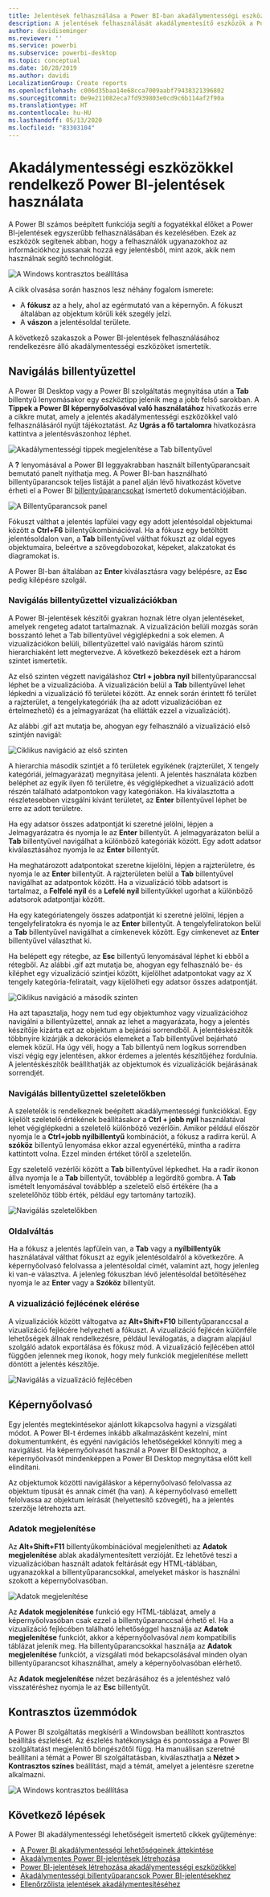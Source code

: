 ```yaml
---
title: Jelentések felhasználása a Power BI-ban akadálymentességi eszközökkel
description: A jelentések felhasználását akadálymentesítő eszközök a Power BI-ban
author: davidiseminger
ms.reviewer: ''
ms.service: powerbi
ms.subservice: powerbi-desktop
ms.topic: conceptual
ms.date: 10/28/2019
ms.author: davidi
LocalizationGroup: Create reports
ms.openlocfilehash: c006d35baa14e68cca7009aabf79438321396802
ms.sourcegitcommit: 0e9e211082eca7fd939803e0cd9c6b114af2f90a
ms.translationtype: HT
ms.contentlocale: hu-HU
ms.lasthandoff: 05/13/2020
ms.locfileid: "83303104"
---
```

# <a name="consume-power-bi-reports-by-using-accessibility-features"></a>Akadálymentességi eszközökkel rendelkező Power BI-jelentések használata
A Power BI számos beépített funkciója segíti a fogyatékkal élőket a Power BI-jelentések egyszerűbb felhasználásában és kezelésében. Ezek az eszközök segítenek abban, hogy a felhasználók ugyanazokhoz az információkhoz jussanak hozzá egy jelentésből, mint azok, akik nem használnak segítő technológiát.

![A Windows kontrasztos beállítása](media/desktop-accessibility/accessibility-consuming-tools-01.png)

A cikk olvasása során hasznos lesz néhány fogalom ismerete:

* A **fókusz** az a hely, ahol az egérmutató van a képernyőn. A fókuszt általában az objektum körüli kék szegély jelzi.
* A **vászon** a jelentésoldal területe.

A következő szakaszok a Power BI-jelentések felhasználásához rendelkezésre álló akadálymentességi eszközöket ismertetik.

## <a name="keyboard-navigation"></a>Navigálás billentyűzettel

A Power BI Desktop vagy a Power BI szolgáltatás megnyitása után a **Tab** billentyű lenyomásakor egy eszköztipp jelenik meg a jobb felső sarokban. A **Tippek a Power BI képernyőolvasóval való használatához** hivatkozás erre a cikkre mutat, amely a jelentés akadálymentességi eszközökkel való felhasználásáról nyújt tájékoztatást. Az **Ugrás a fő tartalomra** hivatkozásra kattintva a jelentésvászonhoz léphet.

![Akadálymentességi tippek megjelenítése a Tab billentyűvel](media/desktop-accessibility/accessibility-consuming-tools-02.png)

A **?** lenyomásával a Power BI leggyakrabban használt billentyűparancsait bemutató panelt nyithatja meg. A Power BI-ban használható billentyűparancsok teljes listáját a panel alján lévő hivatkozást követve érheti el a Power BI [billentyűparancsokat](desktop-accessibility-keyboard-shortcuts.md) ismertető dokumentációjában.

![A Billentyűparancsok panel](media/desktop-accessibility/accessibility-consuming-tools-03.png)

Fókuszt válthat a jelentés lapfülei vagy egy adott jelentésoldal objektumai között a **Ctrl+F6** billentyűkombinációval. Ha a fókusz egy betöltött jelentésoldalon van, a **Tab** billentyűvel válthat fókuszt az oldal egyes objektumaira, beleértve a szövegdobozokat, képeket, alakzatokat és diagramokat is. 

A Power BI-ban általában az **Enter** kiválasztásra vagy belépésre, az **Esc** pedig kilépésre szolgál.

### <a name="keyboard-navigation-for-visuals"></a>Navigálás billentyűzettel vizualizációkban

A Power BI-jelentések készítői gyakran hoznak létre olyan jelentéseket, amelyek rengeteg adatot tartalmaznak. A vizualizáción belüli mozgás során bosszantó lehet a Tab billentyűvel végiglépkedni a sok elemen. A vizualizációkon belüli, billentyűzettel való navigálás három szintű hierarchiaként lett megtervezve. A következő bekezdések ezt a három szintet ismertetik.

Az első szinten végzett navigáláshoz **Ctrl + jobbra nyíl** billentyűparanccsal léphet be a vizualizációba. A vizualizáción belül a **Tab** billentyűvel lehet lépkedni a vizualizáció fő területei között. Az ennek során érintett fő terület a rajzterület, a tengelykategóriák (ha az adott vizualizációban ez értelmezhető) és a jelmagyarázat (ha ellátták ezzel a vizualizációt).

Az alábbi .gif azt mutatja be, ahogyan egy felhasználó a vizualizáció első szintjén navigál:

![Ciklikus navigáció az első szinten](media/desktop-accessibility/accessibility-consuming-tools-04.gif)

A hierarchia második szintjét a fő területek egyikének (rajzterület, X tengely kategóriái, jelmagyarázat) megnyitása jelenti. A jelentés használata közben beléphet az egyik ilyen fő területre, és végiglépkedhet a vizualizáció adott részén található adatpontokon vagy kategóriákon. Ha kiválasztotta a részletesebben vizsgálni kívánt területet, az **Enter** billentyűvel léphet be erre az adott területre.

Ha egy adatsor összes adatpontját ki szeretné jelölni, lépjen a Jelmagyarázatra és nyomja le az **Enter** billentyűt. A jelmagyarázaton belül a **Tab** billentyűvel navigálhat a különböző kategóriák között. Egy adott adatsor kiválasztásához nyomja le az **Enter** billentyűt.

Ha meghatározott adatpontokat szeretne kijelölni, lépjen a rajzterületre, és nyomja le az **Enter** billentyűt. A rajzterületen belül a **Tab** billentyűvel navigálhat az adatpontok között. Ha a vizualizáció több adatsort is tartalmaz, a **Felfelé nyíl** és a **Lefelé nyíl** billentyűkkel ugorhat a különböző adatsorok adatpontjai között.

Ha egy kategóriatengely összes adatpontját ki szeretné jelölni, lépjen a tengelyfeliratokra és nyomja le az **Enter** billentyűt. A tengelyfeliratokon belül a **Tab** billentyűvel navigálhat a címkenevek között. Egy címkenevet az **Enter** billentyűvel választhat ki.

Ha belépett egy rétegbe, az **Esc** billentyű lenyomásával léphet ki ebből a rétegből. Az alábbi .gif azt mutatja be, ahogyan egy felhasználó be- és kiléphet egy vizualizáció szintjei között, kijelölhet adatpontokat vagy az X tengely kategória-feliratait, vagy kijelölheti egy adatsor összes adatpontját.

![Ciklikus navigáció a második szinten](media/desktop-accessibility/accessibility-consuming-tools-05.gif)

Ha azt tapasztalja, hogy nem tud egy objektumhoz vagy vizualizációhoz navigálni a billentyűzettel, annak az lehet a magyarázata, hogy a jelentés készítője kizárta ezt az objektum a bejárási sorrendből. A jelentéskészítők többnyire kizárják a dekorációs elemeket a Tab billentyűvel bejárható elemek közül. Ha úgy véli, hogy a Tab billentyű nem logikus sorrendben viszi végig egy jelentésen, akkor érdemes a jelentés készítőjéhez fordulnia. A jelentéskészítők beállíthatják az objektumok és vizualizációk bejárásának sorrendjét.

### <a name="keyboard-navigation-for-slicers"></a>Navigálás billentyűzettel szeletelőkben

A szeletelők is rendelkeznek beépített akadálymentességi funkciókkal. Egy kijelölt szeletelő értékének beállításakor a **Ctrl + jobb nyíl** használatával lehet végiglépkedni a szeletelő különböző vezérlőin. Amikor például először nyomja le a **Ctrl+jobb nyílbillentyű** kombinációt, a fókusz a radírra kerül. A **szóköz** billentyű lenyomása ekkor azzal egyenértékű, mintha a radírra kattintott volna. Ezzel minden értéket töröl a szeletelőn.

Egy szeletelő vezérlői között a **Tab** billentyűvel lépkedhet. Ha a radír ikonon állva nyomja le a **Tab** billentyűt, továbblép a legördítő gombra. A **Tab** ismételt lenyomásával továbblép a szeletelő első értékére (ha a szeletelőhöz több érték, például egy tartomány tartozik).

![Navigálás szeletelőkben](media/desktop-accessibility/accessibility-consuming-tools-06.png)

### <a name="switching-pages"></a>Oldalváltás

Ha a fókusz a jelentés lapfülein van, a **Tab** vagy a **nyílbillentyűk** használatával válthat fókuszt az egyik jelentésoldalról a következőre. A képernyőolvasó felolvassa a jelentésoldal címét, valamint azt, hogy jelenleg ki van-e választva. A jelenleg fókuszban lévő jelentésoldal betöltéséhez nyomja le az **Enter** vagy a **Szóköz** billentyűt.

### <a name="accessing-the-visual-header"></a>A vizualizáció fejlécének elérése
A vizualizációk között váltogatva az **Alt+Shift+F10** billentyűparanccsal a vizualizáció fejlécére helyezheti a fókuszt. A vizualizáció fejlécén különféle lehetőségek állnak rendelkezésre, például leválogatás, a diagram alapjául szolgáló adatok exportálása és fókusz mód. A vizualizáció fejlécében attól függően jelennek meg ikonok, hogy mely funkciók megjelenítése mellett döntött a jelentés készítője.

![Navigálás a vizualizáció fejlécében](media/desktop-accessibility/accessibility-consuming-tools-07.png)

## <a name="screen-reader"></a>Képernyőolvasó

Egy jelentés megtekintésekor ajánlott kikapcsolva hagyni a vizsgálati módot. A Power BI-t érdemes inkább alkalmazásként kezelni, mint dokumentumként, és egyéni navigációs lehetőségekkel könnyíti meg a navigálást. Ha képernyőolvasót használ a Power BI Desktophoz, a képernyőolvasót mindenképpen a Power BI Desktop megnyitása előtt kell elindítani.

Az objektumok közötti navigáláskor a képernyőolvasó felolvassa az objektum típusát és annak címét (ha van). A képernyőolvasó emellett felolvassa az objektum leírását (helyettesítő szövegét), ha a jelentés szerzője létrehozta azt.

### <a name="show-data"></a>Adatok megjelenítése
Az **Alt+Shift+F11** billentyűkombinációval megjelenítheti az **Adatok megjelenítése** ablak akadálymentesített verzióját. Ez lehetővé teszi a vizualizációban használt adatok feltárását egy HTML-táblában, ugyanazokkal a billentyűparancsokkal, amelyeket máskor is használni szokott a képernyőolvasóban.

![Adatok megjelenítése](media/desktop-accessibility/accessibility-04.png)

Az **Adatok megjelenítése** funkció egy HTML-táblázat, amely a képernyőolvasóban csak ezzel a billentyűparanccsal érhető el. Ha a vizualizáció fejlécében található lehetőséggel használja az **Adatok megjelenítése** funkciót, akkor a képernyőolvasóval *nem* kompatibilis táblázat jelenik meg.  Ha billentyűparancsokkal használja az **Adatok megjelenítése** funkciót, a vizsgálati mód bekapcsolásával minden olyan billentyűparancsot kihasználhat, amely a képernyőolvasóban elérhető.

Az **Adatok megjelenítése** nézet bezárásához és a jelentéshez való visszatéréshez nyomja le az **Esc** billentyűt.

## <a name="high-contrast-modes"></a>Kontrasztos üzemmódok

A Power BI szolgáltatás megkísérli a Windowsban beállított kontrasztos beállítás észlelését. Az észlelés hatékonysága és pontossága a Power BI szolgáltatást megjelenítő böngészőtől függ. Ha manuálisan szeretné beállítani a témát a Power BI szolgáltatásban, kiválaszthatja a **Nézet > Kontrasztos színes** beállítást, majd a témát, amelyet a jelentésre szeretne alkalmazni.

![A Windows kontrasztos beállítása](media/desktop-accessibility/accessibility-consuming-tools-01.png)


## <a name="next-steps"></a>Következő lépések

A Power BI akadálymentességi lehetőségeit ismertető cikkek gyűjteménye:

* [A Power BI akadálymentességi lehetőségeinek áttekintése](desktop-accessibility-overview.md) 
* [Akadálymentes Power BI-jelentések létrehozása](desktop-accessibility-creating-reports.md) 
* [Power BI-jelentések létrehozása akadálymentességi eszközökkel](desktop-accessibility-creating-tools.md)
* [Akadálymentességi billentyűparancsok Power BI-jelentésekhez](desktop-accessibility-keyboard-shortcuts.md)
* [Ellenőrzőlista jelentések akadálymentesítéséhez](desktop-accessibility-creating-reports.md#report-accessibility-checklist)


